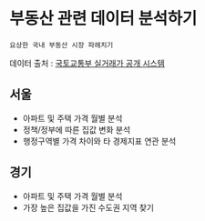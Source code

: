 # __부동산 관련 데이터 분석하기__
``` 
요상한 국내 부동산 시장 파헤치기
```
데이터 출처 : [국토교통부 실거래가 공개 시스템](http://rtdown.molit.go.kr) 
## __서울__
- 아파트 및 주택 가격 월별 분석
- 정책/정부에 따른 집값 변화 분석
- 행정구역별 가격 차이와 타 경제지표 연관 분석

## __경기__
- 아파트 및 주택 가격 월별 분석
- 가장 높은 집값을 가진 수도권 지역 찾기
